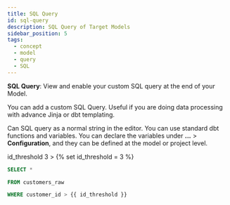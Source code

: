 ```yaml
---
title: SQL Query
id: sql-query
description: SQL Query of Target Models
sidebar_position: 5
tags:
  - concept
  - model
  - query
  - SQL
---
```


**SQL Query**: View and enable your custom SQL query at the end of your Model.

You can add a custom SQL Query. Useful if you are doing data processing with advance Jinja or dbt templating.

Can SQL query as a normal string in the editor. You can use standard dbt functions and variables.
You can declare the variables under **...** > **Configuration**, and they can be defined at the model or project level.

id_threshold 3 > {% set id_threshold = 3 %}

```SQL
SELECT *

FROM customers_raw

WHERE customer_id > {{ id_threshold }}
```
